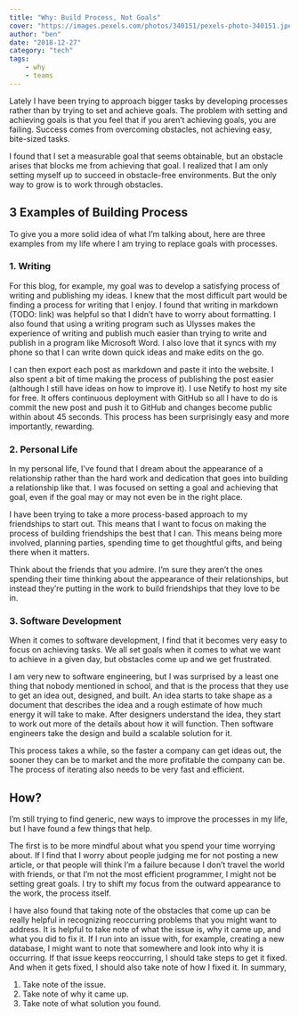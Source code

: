 ```yaml
---
title: "Why: Build Process, Not Goals"
cover: "https://images.pexels.com/photos/340151/pexels-photo-340151.jpeg?auto=compress&cs=tinysrgb&dpr=2&h=750&w=1260"
author: "ben"
date: "2018-12-27"
category: "tech"
tags:
    - why
    - teams
---
```


Lately I have been trying to approach bigger tasks by developing processes rather than by trying to set and achieve goals. The problem with setting and achieving goals is that you feel that if you aren’t achieving goals, you are failing. Success comes from overcoming obstacles, not achieving easy, bite-sized tasks. 

I found that I set a measurable goal that seems obtainable, but an obstacle arises that blocks me from achieving that goal. I realized that I am only setting myself up to succeed in obstacle-free environments. But the only way to grow is to work through obstacles.

## 3 Examples of Building Process

To give you a more solid idea of what I’m talking about, here are three examples from my life where I am trying to replace goals with processes.

### 1. Writing

For this blog, for example, my goal was to develop a satisfying process of writing and publishing my ideas. I knew that the most difficult part would be finding a process for writing that I enjoy. I found that writing in markdown (TODO: link) was helpful so that I didn’t have to worry about formatting. I also found that using a writing program such as Ulysses makes the experience of writing and publish much easier than trying to write and publish in a program like Microsoft Word. I also love that it syncs with my phone so that I can write down quick ideas and make edits on the go.

I can then export each post as markdown and paste it into the website. I also spent a bit of time making the process of publishing the post easier (although I still have ideas on how to improve it). I use Netify to host my site for free. It offers continuous deployment with GitHub so all I have to do is commit the new post and push it to GitHub and changes become public within about 45 seconds. This process has been surprisingly easy and more importantly, rewarding.

### 2. Personal Life

In my personal life, I’ve found that I dream about the appearance of a relationship rather than the hard work and dedication that goes into building a relationship like that. I was focused on setting a goal and achieving that goal, even if the goal may or may not even be in the right place.

I have been trying to take a more process-based approach to my friendships to start out. This means that I want to focus on making the process of building friendships the best that I can. This means being more involved, planning parties, spending time to get thoughtful gifts, and being there when it matters. 

Think about the friends that you admire. I’m sure they aren’t the ones spending their time thinking about the appearance of their relationships, but instead they’re putting in the work to build friendships that they love to be in.

### 3. Software Development

When it comes to software development, I find that it becomes very easy to focus on achieving tasks. We all set goals when it comes to what we want to achieve in a given day, but obstacles come up and we get frustrated.

I am very new to software engineering, but I was surprised by a least one thing that nobody mentioned in school, and that is the process that they use to get an idea out, designed, and built. An idea starts to take shape as a document that describes the idea and a rough estimate of how much energy it will take to make. After designers understand the idea, they start to work out more of the details about how it will function. Then software engineers take the design and build a scalable solution for it.

This process takes a while, so the faster a company can get ideas out, the sooner they can be to market and the more profitable the company can be. The process of iterating also needs to be very fast and efficient.

## How?

I’m still trying to find generic, new ways to improve the processes in my life, but I have found a few things that help. 

The first is to be more mindful about what you spend your time worrying about. If I find that I worry about people judging me for not posting a new article, or that people will think I’m a failure because I don’t travel the world with friends, or that I’m not the most efficient programmer, I might not be setting great goals. I try to shift my focus from the outward appearance to the work, the process itself.

I have also found that taking note of the obstacles that come up can be really helpful in recognizing reoccurring problems that you might want to address. It is helpful to take note of what the issue is, why it came up, and what you did to fix it. If I run into an issue with, for example, creating a new database, I might want to note that somewhere and look into why it is occurring. If that issue keeps reoccurring, I should take steps to get it fixed. And when it gets fixed, I should also take note of how I fixed it. In summary,

1. Take note of the issue.
2. Take note of why it came up.
3. Take note of what solution you found.
